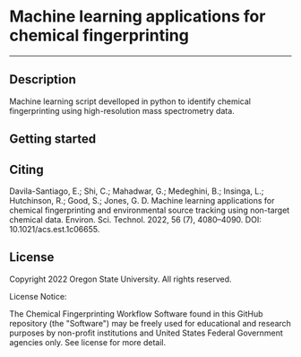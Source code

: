 # Machine learning applications for chemical fingerprinting 
-----------------------------------------------------------------------------------
Description
-----------
Machine learning script develloped in python to identify chemical fingerprinting using high-resolution mass spectrometry data.

Getting started
----------------


Citing
-------
Davila-Santiago, E.; Shi, C.; Mahadwar, G.; Medeghini, B.; Insinga, L.; Hutchinson, R.; Good, S.; Jones, G. D. Machine learning applications for chemical fingerprinting and environmental source tracking using non-target chemical data. Environ. Sci. Technol. 2022, 56 (7), 4080–4090. DOI: 10.1021/acs.est.1c06655.

License
-------
Copyright 2022 Oregon State University. All rights reserved.

License Notice:

The Chemical Fingerprinting Workflow Software found in this GitHub 
repository (the "Software") may be freely used for educational 
and research purposes by non-profit institutions and United States
Federal Government agencies only. See license for more detail.
